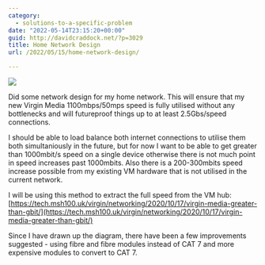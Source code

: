```yaml
---
category:
  - solutions-to-a-specific-problem
date: "2022-05-14T23:15:20+00:00"
guid: http://davidcraddock.net/?p=3029
title: Home Network Design
url: /2022/05/15/home-network-design/

---
```

![](/wp-content/uploads/2022/05/screenshot-2022-05-15-at-00-10-35-linkedin-2.png)

Did some network design for my home network. This will ensure that my new Virgin Media 1100mbps/50mps speed is fully utilised without any bottlenecks and will futureproof things up to at least 2.5Gbs/speed connections.

I should be able to load balance both internet connections to utilise them both simultaniously in the future, but for now I want to be able to get greater than 1000mbit/s speed on a single device otherwise there is not much point in speed increases past 1000mbits. Also there is a 200-300mbits speed increase possible from my existing VM hardware that is not utilised in the current network.

I will be using this method to extract the full speed from the VM hub: [https://tech.msh100.uk/virgin/networking/2020/10/17/virgin-media-greater-than-gbit/](https://tech.msh100.uk/virgin/networking/2020/10/17/virgin-media-greater-than-gbit/)

Since I have drawn up the diagram, there have been a few improvements suggested - using fibre and fibre modules instead of CAT 7 and more expensive modules to convert to CAT 7.
